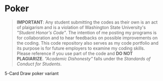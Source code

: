 Poker
=====

> **IMPORTANT**: Any student submitting the codes as their own is an act of plaigarism and 
is a violation of Washington State University's *"Student Honor's Code"*. The 
intention of me posting my programs is for collaboration and to hear 
feedbacks on possible improvements on the coding. This code repository also serves as my code 
portfolio and its purpose is for future employers to examine my coding skills. Please reference 
if you use part of the code and **DO NOT PLAGIARIZE**. *"Academic Dishonesty"* falls under 
the *Standards of Conduct for Students*.

5-Card Draw poker variant
